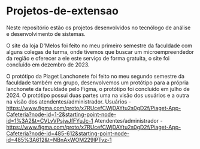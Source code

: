 # Projetos-de-extensao
Neste repositório estão os projetos desenvolvidos no tecnólogo de análise e desenvolvimento de sistemas.

O site da loja D'Melos foi feito no meu primeiro semestre da faculdade com alguns colegas de turma, onde tivemos que buscar um microempreendedor da região e oferecer a ele este serviço de forma gratuita, o site foi concluído em dezembro de 2023.

O protótipo da Piaget Lanchonete foi feito no meu segundo semestre da faculdade também em grupo, desenvolvemos um protótipo para a própria lanchonete da faculdade pelo Figma, o protótipo foi concluído em julho de 2024. 
O protótipo possui duas partes uma na visão dos usuários e a outra na visão dos atendentes/administrador. 
Usuários - https://www.figma.com/proto/x7RUcefCWjDAYtu2s0gD2f/Piaget-App-Cafeteria?node-id=1-2&starting-point-node-id=1%3A2&t=CVLvVPsjwJfFYuJc-1
Atendentes/administrador - https://www.figma.com/proto/x7RUcefCWjDAYtu2s0gD2f/Piaget-App-Cafeteria?node-id=485-612&starting-point-node-id=485%3A612&t=NBnAxWOM229lPTvz-1
